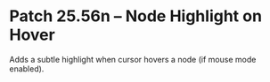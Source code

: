 # Patch 25.56n – Node Highlight on Hover

Adds a subtle highlight when cursor hovers a node (if mouse mode enabled).
